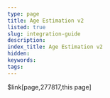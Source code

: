 ```yaml
---
type: page
title: Age Estimation v2
listed: true
slug: integration-guide
description: 
index_title: Age Estimation v2
hidden: 
keywords: 
tags: 
---
```


$link[page,277817,this page]